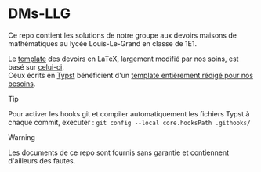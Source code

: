 # DMs-LLG

Ce repo contient les solutions de notre groupe aux devoirs maisons de mathématiques au lycée Louis-Le-Grand en classe de 1E1.

Le [template](./templates/template.tex) des devoirs en LaTeX, largement modifié par nos soins, est basé sur [celui-ci](https://www.overleaf.com/latex/templates/template-for-rapid-homework-typesetting/rycccpxphchn).  
Ceux écrits en [Typst](https://typst.app/) bénéficient d'un [template entièrement rédigé pour nos besoins](./templates/homework.typ).

> [!TIP]
> Pour activer les hooks git et compiler automatiquement les fichiers Typst à chaque commit, executer : `git config --local core.hooksPath .githooks/`

> [!WARNING]
> Les documents de ce repo sont fournis sans garantie et contiennent d'ailleurs des fautes.